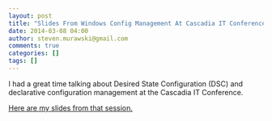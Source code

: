 ```yaml
---
layout: post
title: "Slides From Windows Config Management At Cascadia IT Conference"
date: 2014-03-08 04:00
author: steven.murawski@gmail.com
comments: true
categories: []
tags: []
---
```



I had a great time talking about Desired State Configuration (DSC) and declarative configuration management at the Cascadia IT Conference.


[Here are my slides from that session.](/s/Configuration-Management-on-Windows-Server.pptx)

